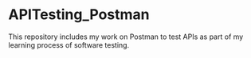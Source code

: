 # APITesting_Postman
This repository includes my work on Postman to test APIs as part of my learning process of software testing.